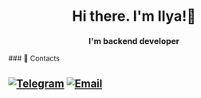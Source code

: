<h1 align="center">Hi there. I'm Ilya!👋</h1>
<h3 align="center">I'm backend developer</h3>
### 🔗 Contacts 

[![Telegram](https://img.shields.io/badge/Telegram-2CA5E0?style=for-the-badge&logo=telegram&logoColor=white)](https://t.me/ssheyman)
[![Email](https://img.shields.io/badge/Gmail-Contact_Me-blue?style=flat-square&logo=gmail&logoColor=FFFFFF&labelColor=3A3B3C&color=62F1CD)](mailto:ilyasheyman04@gmail.com)               
---

